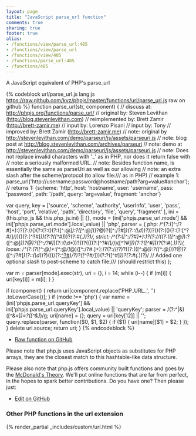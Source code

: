 ```yaml
---
layout: page
title: "JavaScript parse_url function"
comments: true
sharing: true
footer: true
alias:
- /functions/view/parse_url:485
- /functions/view/parse_url
- /functions/view/485
- /functions/parse_url:485
- /functions/485
---
```

<!-- Generated by Rakefile:build -->
A JavaScript equivalent of PHP's parse_url

{% codeblock url/parse_url.js lang:js https://raw.github.com/kvz/phpjs/master/functions/url/parse_url.js raw on github %}
function parse_url(str, component) {
  //       discuss at: http://phpjs.org/functions/parse_url/
  //      original by: Steven Levithan (http://blog.stevenlevithan.com)
  // reimplemented by: Brett Zamir (http://brett-zamir.me)
  //         input by: Lorenzo Pisani
  //         input by: Tony
  //      improved by: Brett Zamir (http://brett-zamir.me)
  //             note: original by http://stevenlevithan.com/demo/parseuri/js/assets/parseuri.js
  //             note: blog post at http://blog.stevenlevithan.com/archives/parseuri
  //             note: demo at http://stevenlevithan.com/demo/parseuri/js/assets/parseuri.js
  //             note: Does not replace invalid characters with '_' as in PHP, nor does it return false with
  //             note: a seriously malformed URL.
  //             note: Besides function name, is essentially the same as parseUri as well as our allowing
  //             note: an extra slash after the scheme/protocol (to allow file:/// as in PHP)
  //        example 1: parse_url('http://username:password@hostname/path?arg=value#anchor');
  //        returns 1: {scheme: 'http', host: 'hostname', user: 'username', pass: 'password', path: '/path', query: 'arg=value', fragment: 'anchor'}

  var query, key = ['source', 'scheme', 'authority', 'userInfo', 'user', 'pass', 'host', 'port',
      'relative', 'path', 'directory', 'file', 'query', 'fragment'
    ],
    ini = (this.php_js && this.php_js.ini) || {},
    mode = (ini['phpjs.parse_url.mode'] &&
      ini['phpjs.parse_url.mode'].local_value) || 'php',
    parser = {
      php: /^(?:([^:\/?#]+):)?(?:\/\/()(?:(?:()(?:([^:@]*):?([^:@]*))?@)?([^:\/?#]*)(?::(\d*))?))?()(?:(()(?:(?:[^?#\/]*\/)*)()(?:[^?#]*))(?:\?([^#]*))?(?:#(.*))?)/,
      strict: /^(?:([^:\/?#]+):)?(?:\/\/((?:(([^:@]*):?([^:@]*))?@)?([^:\/?#]*)(?::(\d*))?))?((((?:[^?#\/]*\/)*)([^?#]*))(?:\?([^#]*))?(?:#(.*))?)/,
      loose: /^(?:(?![^:@]+:[^:@\/]*@)([^:\/?#.]+):)?(?:\/\/\/?)?((?:(([^:@]*):?([^:@]*))?@)?([^:\/?#]*)(?::(\d*))?)(((\/(?:[^?#](?![^?#\/]*\.[^?#\/.]+(?:[?#]|$)))*\/?)?([^?#\/]*))(?:\?([^#]*))?(?:#(.*))?)/ // Added one optional slash to post-scheme to catch file:/// (should restrict this)
    };

  var m = parser[mode].exec(str),
    uri = {},
    i = 14;
  while (i--) {
    if (m[i]) {
      uri[key[i]] = m[i];
    }
  }

  if (component) {
    return uri[component.replace('PHP_URL_', '')
      .toLowerCase()];
  }
  if (mode !== 'php') {
    var name = (ini['phpjs.parse_url.queryKey'] &&
      ini['phpjs.parse_url.queryKey'].local_value) || 'queryKey';
    parser = /(?:^|&)([^&=]*)=?([^&]*)/g;
    uri[name] = {};
    query = uri[key[12]] || '';
    query.replace(parser, function($0, $1, $2) {
      if ($1) {
        uri[name][$1] = $2;
      }
    });
  }
  delete uri.source;
  return uri;
}
{% endcodeblock %}

 - [Raw function on GitHub](https://github.com/kvz/phpjs/blob/master/functions/url/parse_url.js)

Please note that php.js uses JavaScript objects as substitutes for PHP arrays, they are 
the closest match to this hashtable-like data structure. 

Please also note that php.js offers community built functions and goes by the 
[McDonald's Theory](https://medium.com/what-i-learned-building/9216e1c9da7d). We'll put online 
functions that are far from perfect, in the hopes to spark better contributions. 
Do you have one? Then please just: 

 - [Edit on GitHub](https://github.com/kvz/phpjs/edit/master/functions/url/parse_url.js)


### Other PHP functions in the url extension
{% render_partial _includes/custom/url.html %}

